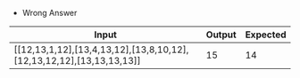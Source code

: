- Wrong Answer

Input|Output|Expected
---|---|---
[[12,13,1,12],[13,4,13,12],[13,8,10,12],[12,13,12,12],[13,13,13,13]]|15|14